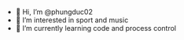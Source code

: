 - 👋 Hi, I’m @phungduc02
- 👀 I’m interested in sport and music
- 🌱 I’m currently learning code and process control

<!---
phungduc02/phungduc02 is a ✨ special ✨ repository because its `README.md` (this file) appears on your GitHub profile.
You can click the Preview link to take a look at your changes.

